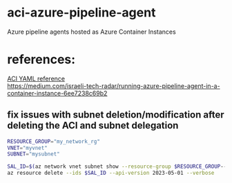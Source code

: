 # aci-azure-pipeline-agent
Azure pipeline agents hosted as Azure Container Instances

# references:

[ACI YAML reference](https://learn.microsoft.com/en-us/azure/container-instances/container-instances-reference-yaml)  
https://medium.com/israeli-tech-radar/running-azure-pipeline-agent-in-a-container-instance-6ee7238c69b2  


## fix issues with subnet deletion/modification after deleting the ACI and subnet delegation

```bash
RESOURCE_GROUP="my_network_rg"
VNET="myvnet"
SUBNET="mysubnet"

SAL_ID=$(az network vnet subnet show --resource-group $RESOURCE_GROUP--vnet-name $VNET --name $SUBNET --query id --output tsv)/providers/Microsoft.ContainerInstance/serviceAssociationLinks/default
az resource delete --ids $SAL_ID --api-version 2023-05-01 --verbose
```
